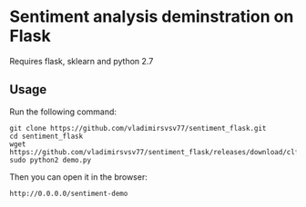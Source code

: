 # Sentiment analysis deminstration on Flask

Requires flask, sklearn and python 2.7

## Usage

Run the following command:

```
git clone https://github.com/vladimirsvsv77/sentiment_flask.git
cd sentiment_flask
wget https://github.com/vladimirsvsv77/sentiment_flask/releases/download/clf/clf.p
sudo python2 demo.py
```

Then you can open it in the browser:

```
http://0.0.0.0/sentiment-demo
```